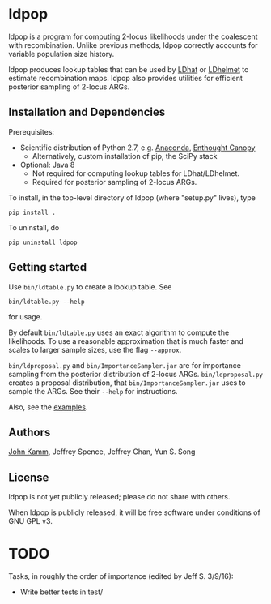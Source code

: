# ldpop
ldpop is a program for computing 2-locus likelihoods under the coalescent with recombination. Unlike previous methods, ldpop correctly accounts for variable population size history.

ldpop produces lookup tables that can be used by [LDhat](https://github.com/auton1/LDhat) or [LDhelmet](https://sourceforge.net/projects/ldhelmet/) to estimate recombination maps.
ldpop also provides utilities for efficient posterior sampling of 2-locus ARGs.

## Installation and Dependencies

Prerequisites:
* Scientific distribution of Python 2.7, e.g. [Anaconda](http://continuum.io/downloads), [Enthought Canopy](https://www.enthought.com/products/canopy/)
  * Alternatively, custom installation of pip, the SciPy stack
* Optional: Java 8
  * Not required for computing lookup tables for LDhat/LDhelmet.
  * Required for posterior sampling of 2-locus ARGs.

To install, in the top-level directory of ldpop (where "setup.py" lives), type
```
pip install .
```

To uninstall, do
```
pip uninstall ldpop
```

## Getting started
Use `bin/ldtable.py` to create a lookup table. See
```
bin/ldtable.py --help
```
for usage.

By default `bin/ldtable.py` uses an exact algorithm to compute the likelihoods.
To use a reasonable approximation that is much faster and scales to larger sample sizes,
use the flag `--approx`.

`bin/ldproposal.py` and `bin/ImportanceSampler.jar` are for importance sampling from the posterior distribution of 2-locus ARGs.
`bin/ldproposal.py` creates a proposal distribution, that `bin/ImportanceSampler.jar` uses to sample the ARGs. See their `--help` for instructions.

Also, see the [examples](example/).

## Authors

[John Kamm](mailto:jkamm@stat.berkeley.edu), Jeffrey Spence, Jeffrey Chan, Yun S. Song

## License

ldpop is not yet publicly released; please do not share with others.

When ldpop is publicly released, it will be free software under conditions of GNU GPL v3.

# TODO

Tasks, in roughly the order of importance (edited by Jeff S. 3/9/16):
* Write better tests in test/
